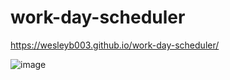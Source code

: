 # work-day-scheduler

https://wesleyb003.github.io/work-day-scheduler/

![image](https://user-images.githubusercontent.com/75219917/146649464-7b01e4d5-7796-4fa6-a846-9800a0e31878.png)
